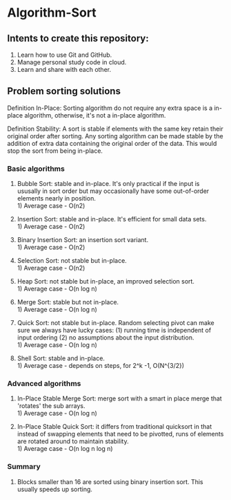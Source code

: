 # Algorithm-Sort

## Intents to create this repository:
1. Learn how to use Git and GitHub.
2. Manage personal study code in cloud.
3. Learn and share with each other.

## Problem sorting solutions

Definition In-Place: Sorting algorithm do not require any extra space is a in-place algorithm, otherwise, it's not a in-place algorithm.

Definition Stability: A sort is stable if elements with the same key retain their original order after sorting. Any sorting algorithm can be made stable by the addition of extra data containing the original order of the data. This would stop the sort from being in-place. 

### Basic algorithms

1. Bubble Sort: stable and in-place. It's only practical if the input is ususally in sort order but may occasionally have some out-of-order elements nearly in position.
<br/> 1) Average case - O(n2)

2. Insertion Sort: stable and in-place. It's efficient for small data sets.
<br/> 1) Average case - O(n2)

3. Binary Insertion Sort: an insertion sort variant.
<br/> 1) Average case - O(n2)

4. Selection Sort: not stable but in-place.
<br/> 1) Average case - O(n2)

5. Heap Sort: not stable but in-place, an improved selection sort.
<br/> 1) Average case - O(n log n)

6. Merge Sort: stable but not in-place.
<br/> 1) Average case - O(n log n)

7. Quick Sort: not stable but in-place. Random selecting pivot can make sure we always have lucky cases: (1) running time is independent of input ordering (2) no assumptions about the input distribution.
<br/> 1) Average case - O(n log n)

8. Shell Sort: stable and in-place.
<br/> 1) Average case - depends on steps, for 2^k -1, O(N^{3/2})

### Advanced algorithms

1. In-Place Stable Merge Sort: merge sort with a smart in place merge that 'rotates' the sub arrays.
<br/> 1) Average case - O(n log n)

2. In-Place Stable Quick Sort: it differs from traditional quicksort in that instead of swapping elements that need to be pivotted, runs of elements are rotated around to maintain stability.
<br/> 1) Average case - O(n log n log n)

### Summary

1. Blocks smaller than 16 are sorted using binary insertion sort. This usually speeds up sorting.
